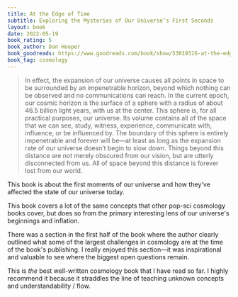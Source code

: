 ```yaml
---
title: At the Edge of Time
subtitle: Exploring the Mysteries of Our Universe’s First Seconds
layout: book
date: 2022-05-19
book_rating: 5
book_author: Dan Hooper
book_goodreads: https://www.goodreads.com/book/show/53019316-at-the-edge-of-time
book_tag: cosmology
---
```


> In effect, the expansion of our universe causes all points in space to be surrounded by an impenetrable horizon, beyond which nothing can be observed and no communications can reach. In the current epoch, our cosmic horizon is the surface of a sphere with a radius of about 46.5 billion light years, with us at the center. This sphere is, for all practical purposes, our universe. Its volume contains all of the space that we can see, study, witness, experience, communicate with, influence, or be influenced by. The boundary of this sphere is entirely impenetrable and forever will be—at least as long as the expansion rate of our universe doesn’t begin to slow down. Things beyond this distance are not merely obscured from our vision, but are utterly disconnected from us. All of space beyond this distance is forever lost from our world.

This book is about the first moments of our universe and how they've affected the state of our universe today.

This book covers a lot of the same concepts that other pop-sci cosmology books cover, but does so from the primary interesting lens of our universe's beginnings and inflation.

There was a section in the first half of the book where the author clearly outlined what some of the largest challenges in cosmology are at the time of the book's publishing. I really enjoyed this section—it was inspirational and valuable to see where the biggest open questions remain.

This is _the_ best well-written cosmology book that I have read so far. I highly recommend it because it straddles the line of teaching unknown concepts and understandability / flow. 